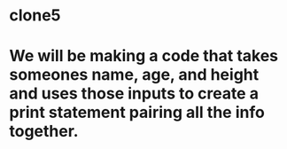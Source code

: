 # clone5
# We will be making a code that takes someones name, age, and height and uses those inputs to create a print statement pairing all the info together.
